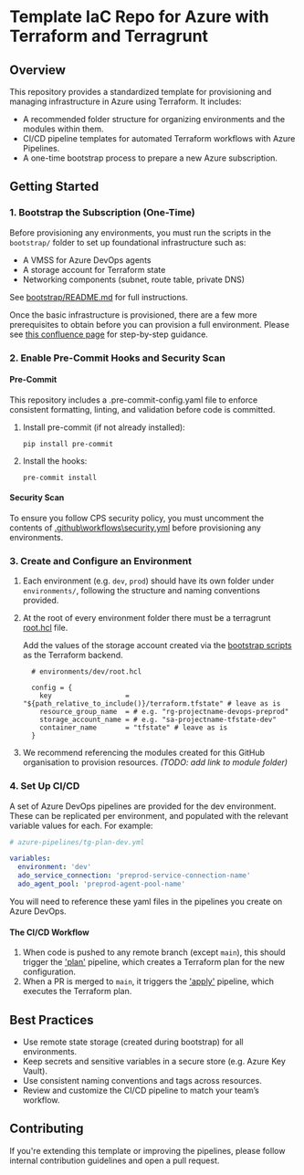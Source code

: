 # Template IaC Repo for Azure with Terraform and Terragrunt

## Overview

This repository provides a standardized template for provisioning and managing infrastructure in Azure using Terraform. It includes:

- A recommended folder structure for organizing environments and the modules within them.
- CI/CD pipeline templates for automated Terraform workflows with Azure Pipelines.
- A one-time bootstrap process to prepare a new Azure subscription.

## Getting Started

### 1. Bootstrap the Subscription (One-Time)

Before provisioning any environments, you must run the scripts in the `bootstrap/` folder to set up foundational infrastructure such as:

- A VMSS for Azure DevOps agents
- A storage account for Terraform state
- Networking components (subnet, route table, private DNS)

See [bootstrap/README.md](bootstrap/README.md) for full instructions.

Once the basic infrastructure is provisioned, there are a few more prerequisites to obtain before you can provision a full environment. Please see [this confluence page](http://TODO/enter-url-for-the-confluence-page) for step-by-step guidance.

### 2. Enable Pre-Commit Hooks and Security Scan

#### Pre-Commit
This repository includes a .pre-commit-config.yaml file to enforce consistent formatting, linting, and validation before code is committed.

1. Install pre-commit (if not already installed):
    ```Shell
    pip install pre-commit
    ```

2. Install the hooks:
    ```Shell
    pre-commit install
    ```

#### Security Scan
To ensure you follow CPS security policy, you must uncomment the contents of [.github\workflows\security.yml](.github\workflows\security.yml) before provisioning any environments.

### 3. Create and Configure an Environment

1. Each environment (e.g. `dev`, `prod`) should have its own folder under `environments/`, following the structure and naming conventions provided.

2. At the root of every environment folder there must be a terragrunt [root.hcl](environments/dev/root.hcl) file. 

    Add the values of the storage account created via the [bootstrap scripts](#1-bootstrap-the-subscription-one-time) as the Terraform backend.
    ```hcl
      # environments/dev/root.hcl

      config = {
        key                  = "${path_relative_to_include()}/terraform.tfstate" # leave as is
        resource_group_name  = # e.g. "rg-projectname-devops-preprod"
        storage_account_name = # e.g. "sa-projectname-tfstate-dev"
        container_name       = "tfstate" # leave as is
      }
    ```

3. We recommend referencing the modules created for this GitHub organisation to provision resources. _(TODO: add link to module folder)_

### 4. Set Up CI/CD

A set of Azure DevOps pipelines are provided for the dev environment. These can be replicated per environment, and populated with the relevant variable values for each. For example:
```yaml
# azure-pipelines/tg-plan-dev.yml

variables:
  environment: 'dev'
  ado_service_connection: 'preprod-service-connection-name'
  ado_agent_pool: 'preprod-agent-pool-name'
```
You will need to reference these yaml files in the pipelines you create on Azure DevOps.

#### The CI/CD Workflow
1. When code is pushed to any remote branch (except `main`), this should trigger the ['plan'](azure-pipelines/tg-plan-dev.yml) pipeline, which creates a Terraform plan for the new configuration.
2. When a PR is merged to `main`, it triggers the ['apply'](azure-pipelines/tg-plan-dev.yml) pipeline, which executes the Terraform plan.

## Best Practices

- Use remote state storage (created during bootstrap) for all environments.
- Keep secrets and sensitive variables in a secure store (e.g. Azure Key Vault).
- Use consistent naming conventions and tags across resources.
- Review and customize the CI/CD pipeline to match your team’s workflow.

## Contributing

If you're extending this template or improving the pipelines, please follow internal contribution guidelines and open a pull request.
